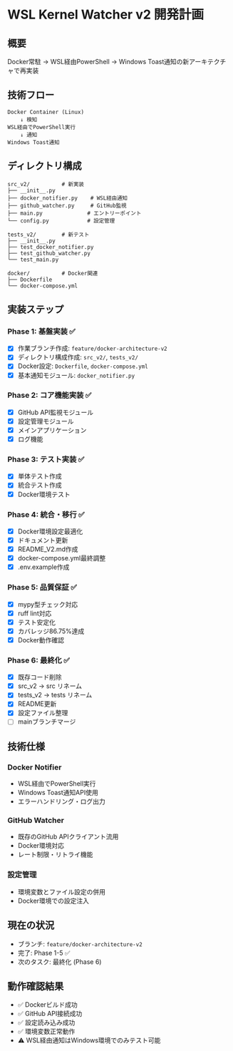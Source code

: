 # WSL Kernel Watcher v2 開発計画

## 概要
Docker常駐 → WSL経由PowerShell → Windows Toast通知の新アーキテクチャで再実装

## 技術フロー
```
Docker Container (Linux) 
    ↓ 検知
WSL経由でPowerShell実行
    ↓ 通知
Windows Toast通知
```

## ディレクトリ構成
```
src_v2/          # 新実装
├── __init__.py
├── docker_notifier.py    # WSL経由通知
├── github_watcher.py     # GitHub監視
├── main.py              # エントリーポイント
└── config.py            # 設定管理

tests_v2/        # 新テスト
├── __init__.py
├── test_docker_notifier.py
├── test_github_watcher.py
└── test_main.py

docker/          # Docker関連
├── Dockerfile
└── docker-compose.yml
```

## 実装ステップ

### Phase 1: 基盤実装 ✅
- [x] 作業ブランチ作成: `feature/docker-architecture-v2`
- [x] ディレクトリ構成作成: `src_v2/`, `tests_v2/`
- [x] Docker設定: `Dockerfile`, `docker-compose.yml`
- [x] 基本通知モジュール: `docker_notifier.py`

### Phase 2: コア機能実装 ✅
- [x] GitHub API監視モジュール
- [x] 設定管理モジュール
- [x] メインアプリケーション
- [x] ログ機能

### Phase 3: テスト実装 ✅
- [x] 単体テスト作成
- [x] 統合テスト作成
- [x] Docker環境テスト

### Phase 4: 統合・移行 ✅
- [x] Docker環境設定最適化
- [x] ドキュメント更新
- [x] README_V2.md作成
- [x] docker-compose.yml最終調整
- [x] .env.example作成

### Phase 5: 品質保証 ✅
- [x] mypy型チェック対応
- [x] ruff lint対応
- [x] テスト安定化
- [x] カバレッジ86.75%達成
- [x] Docker動作確認

### Phase 6: 最終化 ✅
- [x] 既存コード削除
- [x] src_v2 → src リネーム
- [x] tests_v2 → tests リネーム
- [x] README更新
- [x] 設定ファイル整理
- [ ] mainブランチマージ

## 技術仕様

### Docker Notifier
- WSL経由でPowerShell実行
- Windows Toast通知API使用
- エラーハンドリング・ログ出力

### GitHub Watcher
- 既存のGitHub APIクライアント流用
- Docker環境対応
- レート制限・リトライ機能

### 設定管理
- 環境変数とファイル設定の併用
- Docker環境での設定注入

## 現在の状況
- ブランチ: `feature/docker-architecture-v2`
- 完了: Phase 1-5 ✅
- 次のタスク: 最終化 (Phase 6)

## 動作確認結果
- ✅ Dockerビルド成功
- ✅ GitHub API接続成功
- ✅ 設定読み込み成功
- ✅ 環境変数正常動作
- ⚠️ WSL経由通知はWindows環境でのみテスト可能